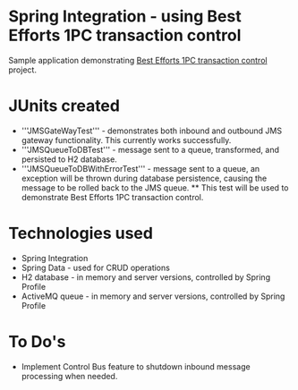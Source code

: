 Spring Integration - using Best Efforts 1PC transaction control
=======================

Sample application demonstrating [Best Efforts 1PC transaction control](http://www.javaworld.com/article/2077963/open-source-tools/distributed-transactions-in-spring--with-and-without-xa.html) project.

JUnits created
=============
* '''JMSGateWayTest''' - demonstrates both inbound and outbound JMS gateway functionality.  This currently works successfully.
* '''JMSQueueToDBTest''' - message sent to a queue, transformed, and persisted to H2 database.
* '''JMSQueueToDBWithErrorTest''' - message sent to a queue, an exception will be thrown during database persistence, causing the message to be rolled back to the JMS queue.
** This test will be used to demonstrate Best Efforts 1PC transaction control.

Technologies used
=======
* Spring Integration
* Spring Data - used for CRUD operations
* H2 database - in memory and server versions, controlled by Spring Profile
* ActiveMQ queue - in memory and server versions, controlled by Spring Profile

To Do's
=======
* Implement Control Bus feature to shutdown inbound message processing when needed.